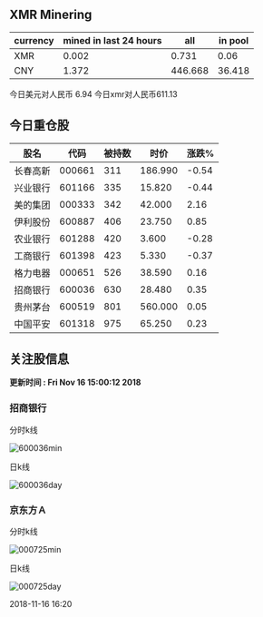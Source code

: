 ## XMR Minering

|currency|mined in last 24 hours|all|in pool|
|---|---|---|---|
|XMR|0.002|0.731|0.06|
|CNY|1.372|446.668|36.418|

今日美元对人民币 6.94	今日xmr对人民币611.13


## 今日重仓股 

|股名|代码|被持数|时价|涨跌%|
|---|---|---|---|---|
|长春高新|000661|311|186.990|-0.54|
|兴业银行|601166|335|15.820|-0.44|
|美的集团|000333|342|42.000|2.16|
|伊利股份|600887|406|23.750|0.85|
|农业银行|601288|420|3.600|-0.28|
|工商银行|601398|423|5.330|-0.37|
|格力电器|000651|526|38.590|0.16|
|招商银行|600036|630|28.480|0.35|
|贵州茅台|600519|801|560.000|0.05|
|中国平安|601318|975|65.250|0.23|

## 关注股信息
**更新时间 : Fri Nov 16 15:00:12 2018**
### 招商银行 
分时k线

![600036min](http://image.sinajs.cn/newchart/min/n/sh600036.gif)

日k线

![600036day](http://image.sinajs.cn/newchart/daily/n/sh600036.gif)

### 京东方Ａ 
分时k线

![000725min](http://image.sinajs.cn/newchart/min/n/sz000725.gif)

日k线

![000725day](http://image.sinajs.cn/newchart/daily/n/sz000725.gif)

2018-11-16 16:20